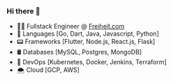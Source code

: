 ### Hi there 👋

- 👨‍💻 Fullstack Engineer @ [Freiheit.com](https://freiheit.com/)
- 📗 Languages [Go, Dart, Java, Javascript, Python]
- 📟 Frameworks [Flutter, Node.js, React.js, Flask]
- 🛢 Databases [MySQL, Postgres, MongoDB]
- 🔁 DevOps [Kubernetes, Docker, Jenkins, Terraform]
- 🌨 Cloud [GCP, AWS]
